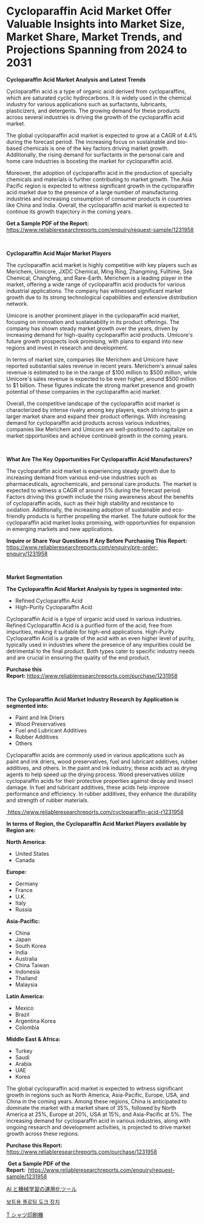 <p><h1>Cycloparaffin Acid Market Offer Valuable Insights into Market Size, Market Share, Market Trends, and Projections Spanning from 2024 to 2031</h1></p><p><strong>Cycloparaffin Acid Market Analysis and Latest Trends</strong></p>
<p><p>Cycloparaffin acid is a type of organic acid derived from cycloparaffins, which are saturated cyclic hydrocarbons. It is widely used in the chemical industry for various applications such as surfactants, lubricants, plasticizers, and detergents. The growing demand for these products across several industries is driving the growth of the cycloparaffin acid market.</p><p>The global cycloparaffin acid market is expected to grow at a CAGR of 4.4% during the forecast period. The increasing focus on sustainable and bio-based chemicals is one of the key factors driving market growth. Additionally, the rising demand for surfactants in the personal care and home care industries is boosting the market for cycloparaffin acid.</p><p>Moreover, the adoption of cycloparaffin acid in the production of specialty chemicals and materials is further contributing to market growth. The Asia Pacific region is expected to witness significant growth in the cycloparaffin acid market due to the presence of a large number of manufacturing industries and increasing consumption of consumer products in countries like China and India. Overall, the cycloparaffin acid market is expected to continue its growth trajectory in the coming years.</p></p>
<p><strong>Get a Sample PDF of the Report:&nbsp;</strong> <a href="https://www.reliableresearchreports.com/enquiry/request-sample/1231958">https://www.reliableresearchreports.com/enquiry/request-sample/1231958</a></p>
<p>&nbsp;</p>
<p><strong>Cycloparaffin Acid Major Market Players</strong></p>
<p><p>The cycloparaffin acid market is highly competitive with key players such as Merichem, Umicore, JXDC Chemical, Ming Ring, Zhangming, Fulltime, Sea Chemical, Changfeng, and Rare-Earth. Merichem is a leading player in the market, offering a wide range of cycloparaffin acid products for various industrial applications. The company has witnessed significant market growth due to its strong technological capabilities and extensive distribution network.</p><p>Umicore is another prominent player in the cycloparaffin acid market, focusing on innovation and sustainability in its product offerings. The company has shown steady market growth over the years, driven by increasing demand for high-quality cycloparaffin acid products. Umicore's future growth prospects look promising, with plans to expand into new regions and invest in research and development.</p><p>In terms of market size, companies like Merichem and Umicore have reported substantial sales revenue in recent years. Merichem's annual sales revenue is estimated to be in the range of $100 million to $500 million, while Umicore's sales revenue is expected to be even higher, around $500 million to $1 billion. These figures indicate the strong market presence and growth potential of these companies in the cycloparaffin acid market.</p><p>Overall, the competitive landscape of the cycloparaffin acid market is characterized by intense rivalry among key players, each striving to gain a larger market share and expand their product offerings. With increasing demand for cycloparaffin acid products across various industries, companies like Merichem and Umicore are well-positioned to capitalize on market opportunities and achieve continued growth in the coming years.</p></p>
<p>&nbsp;</p>
<p><strong>What Are The Key Opportunities For Cycloparaffin Acid Manufacturers?</strong></p>
<p><p>The cycloparaffin acid market is experiencing steady growth due to increasing demand from various end-use industries such as pharmaceuticals, agrochemicals, and personal care products. The market is expected to witness a CAGR of around 5% during the forecast period. Factors driving this growth include the rising awareness about the benefits of cycloparaffin acids, such as their high stability and resistance to oxidation. Additionally, the increasing adoption of sustainable and eco-friendly products is further propelling the market. The future outlook for the cycloparaffin acid market looks promising, with opportunities for expansion in emerging markets and new applications.</p></p>
<p><strong>Inquire or Share Your Questions If Any Before Purchasing This Report:</strong> <a href="https://www.reliableresearchreports.com/enquiry/pre-order-enquiry/1231958">https://www.reliableresearchreports.com/enquiry/pre-order-enquiry/1231958</a></p>
<p>&nbsp;</p>
<p><strong>Market Segmentation</strong></p>
<p><strong>The Cycloparaffin Acid Market Analysis by types is segmented into:</strong></p>
<p><ul><li>Refined Cycloparaffin Acid</li><li>High-Purity Cycloparaffin Acid</li></ul></p>
<p><p>Cycloparaffin Acid is a type of organic acid used in various industries. Refined Cycloparaffin Acid is a purified form of the acid, free from impurities, making it suitable for high-end applications. High-Purity Cycloparaffin Acid is a grade of the acid with an even higher level of purity, typically used in industries where the presence of any impurities could be detrimental to the final product. Both types cater to specific industry needs and are crucial in ensuring the quality of the end product.</p></p>
<p><strong>Purchase this Report:&nbsp;</strong><a href="https://www.reliableresearchreports.com/purchase/1231958">https://www.reliableresearchreports.com/purchase/1231958</a></p>
<p>&nbsp;</p>
<p><strong>The Cycloparaffin Acid Market Industry Research by Application is segmented into:</strong></p>
<p><ul><li>Paint and Ink Driers</li><li>Wood Preservatives</li><li>Fuel and Lubricant Additives</li><li>Rubber Additives</li><li>Others</li></ul></p>
<p><p>Cycloparaffin acids are commonly used in various applications such as paint and ink driers, wood preservatives, fuel and lubricant additives, rubber additives, and others. In the paint and ink industry, these acids act as drying agents to help speed up the drying process. Wood preservatives utilize cycloparaffin acids for their protective properties against decay and insect damage. In fuel and lubricant additives, these acids help improve performance and efficiency. In rubber additives, they enhance the durability and strength of rubber materials.</p></p>
<p><a href="https://www.reliableresearchreports.com/cycloparaffin-acid-r1231958">&nbsp;https://www.reliableresearchreports.com/cycloparaffin-acid-r1231958</a></p>
<p><strong>In terms of Region, the Cycloparaffin Acid Market Players available by Region are:</strong></p>
<p>
    <p> <strong> North America: </strong>
        <ul>
            <li>United States</li>
            <li>Canada</li>
        </ul>
        </p> 
    <p> <strong> Europe: </strong>
        <ul>
            <li>Germany</li>
            <li>France</li>
            <li>U.K.</li>
            <li>Italy</li>
            <li>Russia</li>
        </ul>
        </p> 
    <p> <strong> Asia-Pacific: </strong>
        <ul>
            <li>China</li>
            <li>Japan</li>
            <li>South Korea</li>
            <li>India</li>
            <li>Australia</li>
            <li>China Taiwan</li>
            <li>Indonesia</li>
            <li>Thailand</li>
            <li>Malaysia</li>
        </ul>
        </p> 
    <p> <strong> Latin America: </strong>
        <ul>
            <li>Mexico</li>
            <li>Brazil</li>
            <li>Argentina Korea</li>
            <li>Colombia</li>
        </ul>
        </p> 
    <p> <strong> Middle East & Africa: </strong>
        <ul>
            <li>Turkey</li>
            <li>Saudi</li>
            <li>Arabia</li>
            <li>UAE</li>
            <li>Korea</li>
        </ul>
    </p>
    </p>
<p><p>The global cycloparaffin acid market is expected to witness significant growth in regions such as North America, Asia-Pacific, Europe, USA, and China in the coming years. Among these regions, China is anticipated to dominate the market with a market share of 35%, followed by North America at 25%, Europe at 20%, USA at 15%, and Asia-Pacific at 5%. The increasing demand for cycloparaffin acid in various industries, along with ongoing research and development activities, is projected to drive market growth across these regions.</p></p>
<p><strong>Purchase this Report: </strong><a href="https://www.reliableresearchreports.com/purchase/1231958">https://www.reliableresearchreports.com/purchase/1231958</a></p>
<p>&nbsp;<strong>Get a Sample PDF of the Report:&nbsp;&nbsp;</strong><a href="https://www.reliableresearchreports.com/enquiry/request-sample/1231958">https://www.reliableresearchreports.com/enquiry/request-sample/1231958</a></p>
<p><strong></strong></p>
<p><p><a href="https://medium.com/@ddoggettbruce16/ai-%E3%83%9E%E3%82%B7%E3%83%B3%E3%83%A9%E3%83%BC%E3%83%8B%E3%83%B3%E3%82%B0%E3%81%AE%E3%82%AA%E3%83%9A%E3%83%AC%E3%83%BC%E3%82%B7%E3%83%A7%E3%83%8A%E3%83%A9%E3%82%A4%E3%82%BC%E3%83%BC%E3%82%B7%E3%83%A7%E3%83%B3%E3%83%84%E3%83%BC%E3%83%AB%E5%B8%82%E5%A0%B4%E3%82%B7%E3%82%A7%E3%82%A2-%E5%B8%82%E5%A0%B4%E5%88%86%E6%9E%90-%E6%88%90%E9%95%B7%E5%8B%95%E5%90%91-2024%E5%B9%B4%E3%81%8B%E3%82%892031%E5%B9%B4%E3%81%BE%E3%81%A7%E3%81%AE%E4%BA%88%E6%B8%AC-eeeb939cbe58">AI と機械学習の運用化ツール</a></p><p><a href="https://medium.com/@whitneymurphy1982/%EB%B3%B4%ED%8A%B8%EC%9A%A9-%EB%B6%80%EC%9C%A0-%EB%8F%84%ED%81%AC-%EC%9E%A5%EC%B9%98-%EC%8B%9C%EC%9E%A5-%EC%A0%84%EB%A7%9D-%EB%B0%8F-2024%EB%85%84%EB%B6%80%ED%84%B0-2031%EB%85%84%EA%B9%8C%EC%A7%80%EC%9D%98-%EC%98%88%EC%B8%A1-ebfeec5072e0">보트용 플로팅 도크 장치</a></p><p><a href="https://github.com/nxboeu02965442/Market-Research-Report-List-2/blob/main/6396393137244.md">T シャツ印刷機</a></p></p>